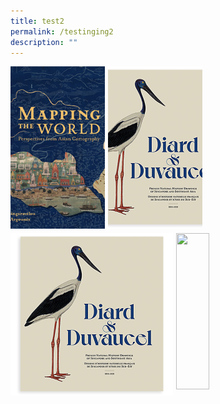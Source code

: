 ```yaml
---
title: test2
permalink: /testinging2
description: ""
---
```

<p><a title="Mapping the World: Perspectives from Asian Cartography brings together different mapping traditions and worldviews, and political and cultural spheres of influence. It also explores the exchange of cartographic knowledge between civilisations across the world." href="/vol-17/issue-2/jul-sep-2021/murals" class="hovertext" > <img src="/images/vol-17-issue-4/cartography/10-Cover.png" style="float: left; width:30%; height: 260px; object-fit: cover; margin-right: 1%; margin-bottom: 0.5em"> </a></p> 

<p><a title="A little-known collection from 1818 to 1820 commissioned under the watch of two French naturalists sheds light on the early study of the region’s flora and fauna.
" href="/vol-17/issue-4/jan-mar-2022/diardduvaucel" class="hovertext" > <img src="/images/vol-17-issue-4/diard-duvaucel/DiardDuvaucel2.jpg" style="float: left; width:30%; height: 260px; object-fit: cover; margin-right: 1%; margin-bottom: 0.5em"> </a></p> 

<p><a title="A little-known collection from 1818 to 1820 commissioned under the watch of two French naturalists sheds light on the early study of the region’s flora and fauna.
" href="/vol-17/issue-4/jan-mar-2022/diardduvaucel" class="hovertext" > <img src="/images/vol-17-issue-4/diard-duvaucel/DiardDuvaucel2.jpg" style="float: left; width:260px; height: 260px; object-fit: cover; margin-right: 1%; margin-bottom: 0.5em"> </a></p> 
	
<a href="/vol-16/issue-2/jul-sep-2020/raffles">	<img src="/images/Vol-16-issue-2/raffles/stork.jpg" style="float: left; width:32.3%; height: 250px; object-fit: cover; margin-right: 1%; margin-bottom: 0.5em"> </a>